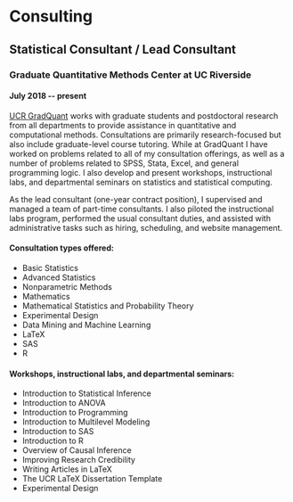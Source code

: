 # Consulting

## Statistical Consultant / Lead Consultant
### Graduate Quantitative Methods Center at UC Riverside 
#### July 2018 -- present

<a href="https://gradquant.ucr.edu/" target="blank">UCR GradQuant</a> works with graduate students and postdoctoral research from all departments to provide assistance in quantitative and computational methods. Consultations are primarily research-focused but also include graduate-level course tutoring. While at GradQuant I have worked on problems related to all of my consultation offerings, as well as a number of problems related to SPSS, Stata, Excel, and general programming logic. I also develop and present workshops, instructional labs, and departmental seminars on statistics and statistical computing. 

As the lead consultant (one-year contract position), I supervised and managed a team of part-time consultants. I also piloted the instructional labs program, performed the usual consultant duties, and assisted with administrative tasks such as hiring, scheduling, and website management.

#### Consultation types offered: 
- Basic Statistics
- Advanced Statistics
- Nonparametric Methods
- Mathematics
- Mathematical Statistics and Probability Theory
- Experimental Design
- Data Mining and Machine Learning
- LaTeX
- SAS
- R

#### Workshops, instructional labs, and departmental seminars: 
- Introduction to Statistical Inference
- Introduction to ANOVA
- Introduction to Programming 
- Introduction to Multilevel Modeling
- Introduction to SAS
- Introduction to R
- Overview of Causal Inference
- Improving Research Credibility
- Writing Articles in LaTeX
- The UCR LaTeX Dissertation Template
- Experimental Design
